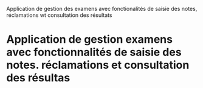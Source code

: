 


Application de gestion des examens avec fonctionalités de saisie des notes, réclamations wt consultation des résultats
# Application de gestion examens avec fonctionnalités de saisie des notes. réclamations et consultation des résultas



